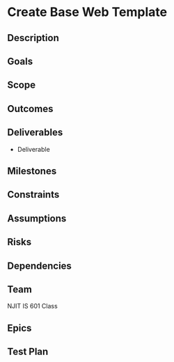 # Create Base Web Template
## Description

## Goals

## Scope
 
## Outcomes

## Deliverables
* Deliverable
## Milestones

## Constraints

## Assumptions

## Risks

## Dependencies

## Team
NJIT IS 601 Class

## Epics

## Test Plan
